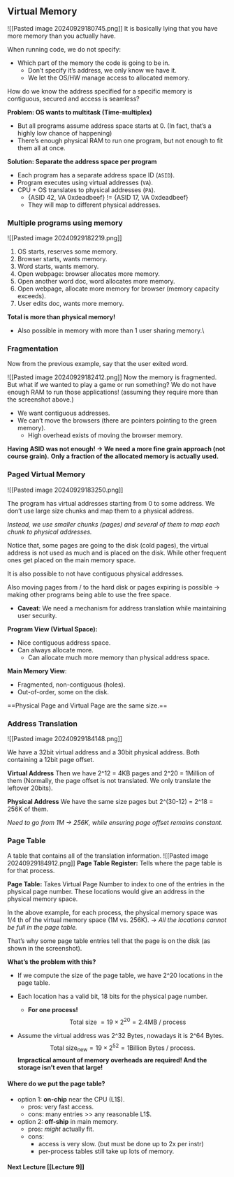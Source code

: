 ## Virtual Memory
![[Pasted image 20240929180745.png]]
It is basically lying that you have more memory than you actually have.

When running code, we do not specify:
- Which part of the memory the code is going to be in.
	- Don’t specify it’s address, we only know we have it.
	- We let the OS/HW manage access to allocated memory.

How do we know the address specified for a specific memory is contiguous, secured and access is seamless?


**Problem: OS wants to multitask (Time-multiplex)**
- But all programs assume address space starts at 0. (In fact, that’s a highly low chance of happening)
- There’s enough physical RAM to run one program, but not enough to fit them all at once.

**Solution: Separate the address space per program**
- Each program has a separate address space ID (`ASID`).
- Program executes using virtual addresses (`VA`).
- CPU + OS translates to physical addresses (`PA`).
	- {ASID 42, VA 0xdeadbeef} != {ASID 17, VA 0xdeadbeef}
	- They will map to different physical addresses.


### Multiple programs using memory
![[Pasted image 20240929182219.png]]
1. OS starts, reserves some memory.
2. Browser starts, wants memory.
3. Word starts, wants memory.
4. Open webpage: browser allocates more memory.
5. Open another word doc, word allocates more memory.
6. Open webpage, allocate more memory for browser (memory capacity exceeds).
7. User edits doc, wants more memory.

**Total is more than physical memory!**
- Also possible in memory with more than 1 user sharing memory.\

### Fragmentation
Now from the previous example, say that the user exited word.

![[Pasted image 20240929182412.png]]
Now the memory is fragmented. But what if we wanted to play a game or run something?
We do not have enough RAM to run those applications! (assuming they require more than the screenshot above.)

- We want contiguous addresses.
- We can’t move the browsers (there are pointers pointing to the green memory).
	- High overhead exists of moving the browser memory.

**Having ASID was not enough! → We need a more fine grain approach (not course grain).**
**Only a fraction of the allocated memory is actually used.**

### Paged Virtual Memory
![[Pasted image 20240929183250.png]]

The program has virtual addresses starting from 0 to some address. We don’t use large size chunks and map them to a physical address.

*Instead, we use smaller chunks (pages) and several of them to map each chunk to physical addresses.*

Notice that, some pages are going to the disk (cold pages), the virtual address is not used as much and is placed on the disk. While other frequent ones get placed on the main memory space.

It is also possible to not have contiguous physical addresses. 

Also moving pages from / to the hard disk or pages expiring is possible → making other programs being able to use the free space.
- **Caveat**: We need a mechanism for address translation while maintaining user security.

**Program View (Virtual Space):**
- Nice contiguous address space.
- Can always allocate more.
	- Can allocate much more memory than physical address space.

**Main Memory View**:
- Fragmented, non-contiguous (holes).
- Out-of-order, some on the disk.

==Physical Page and Virtual Page are the same size.==
### Address Translation
![[Pasted image 20240929184148.png]]

We have a 32bit virtual address and a 30bit physical address. Both containing a 12bit page offset.

**Virtual Address**
Then we have 2^12 = 4KB pages and 2^20 = 1Million of them (Normally, the page offset is not translated. We only translate the leftover 20bits).

**Physical Address**
We have the same size pages but 2^(30-12) = 2^18 = 256K of them.

*Need to go from 1M → 256K, while ensuring page offset remains constant.*

### Page Table
A table that contains all of the translation information.
![[Pasted image 20240929184912.png]]
**Page Table Register:**
Tells where the page table is for that process.

**Page Table:**
Takes Virtual Page Number to index to one of the entries in the physical page number.
These locations would give an address in the physical memory space.

In the above example, for each process, the physical memory space was 1/4 th of the virtual memory space (1M vs. 256K). → *All the locations cannot be full in the page table.*

That’s why some page table entries tell that the page is on the disk (as shown in the screenshot).

**What’s the problem with this?**
- If we compute the size of the page table, we have 2^20 locations in the page table.
- Each location has a valid bit, 18 bits for the physical page number.
	- **For one process!**
$$\text{Total size } = 19 \times 2^{20} = 2.4\text{MB / process}$$

- Assume the virtual address was 2^32 Bytes, nowadays it is 2^64 Bytes.
$$\text{Total size}_{\text{new}} = 19 \times 2^{52} = 1\text{Billion Bytes / process.}  $$
**Impractical amount of memory overheads are required! And the storage isn’t even that large!**

#### Where do we put the page table?
- option 1: **on-chip** near the CPU (L1$).
	- pros: very fast access.
	- cons: many entries >> any reasonable L1$.
- option 2: **off-ship** in main memory.
	- pros: *might* actually fit.
	- cons:
		- access is very slow. (but must be done up to 2x per instr)
		- per-process tables still take up lots of memory.

#### Next Lecture [[Lecture 9]]
